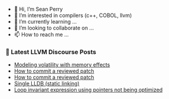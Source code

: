 - 👋 Hi, I’m Sean Perry
- 👀 I’m interested in compilers (c++, COBOL, llvm)
- 🌱 I’m currently learning ...
- 💞️ I’m looking to collaborate on ...
- 📫 How to reach me ...

<!---
s66perry/s66perry is a ✨ special ✨ repository because its `README.md` (this file) appears on your GitHub profile.
You can click the Preview link to take a look at your changes.
--->
### 📕 Latest LLVM Discourse Posts

<!-- DISCOURSE-LLVM:START -->
- [Modeling volatility with memory effects](https://discourse.llvm.org/t/modeling-volatility-with-memory-effects/67946#post_2)
- [How to commit a reviewed patch](https://discourse.llvm.org/t/how-to-commit-a-reviewed-patch/67952#post_2)
- [How to commit a reviewed patch](https://discourse.llvm.org/t/how-to-commit-a-reviewed-patch/67952#post_1)
- [Single LLDB &lpar;static linking&rpar;](https://discourse.llvm.org/t/single-lldb-static-linking/67719#post_8)
- [Loop invariant expression using pointers not being optimized](https://discourse.llvm.org/t/loop-invariant-expression-using-pointers-not-being-optimized/67778#post_3)
<!-- DISCOURSE-LLVM:END -->
